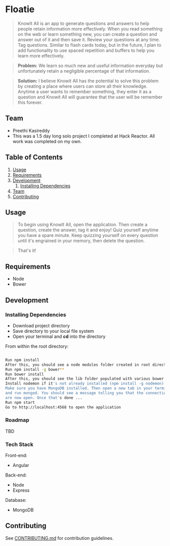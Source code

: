 # Floatie

> KnowIt All is an app to generate questions and answers to help people retain information more effectively. When you read something on the web or learn something new, you can create a question and answer out of it and then save it. Review your questions at any time. Tag questions. Similar to flash cards today, but in the future, I plan to add functionality to use spaced repetition and buffers to help you learn more effectively.

> **Problem:** We learn so much new and useful information everyday but unfortunately retain a negligible percentage of that information. 

> **Solution:** I believe Knowit All has the potential to solve this problem by creating a place where users can store all their knowledge. Anytime a user wants to remember something, they enter it as a question and Knowit All will guarantee that the user will be remember this forever. 

## Team

  - Preethi Kasireddy
  - This was a 1.5 day long solo project I completed at Hack Reactor. All work was completed on my own.

## Table of Contents

1. [Usage](#Usage)
1. [Requirements](#requirements)
1. [Development](#development)
    1. [Installing Dependencies](#installing-dependencies)
1. [Team](#team)
1. [Contributing](#contributing)

## Usage

> To begin using KnowIt All, open the application. Then create a question, create the answer, tag it and enjoy! Quiz yourself anytime you have a spare minute. Keep quizzing yourself on every question until it's engrained in your memory, then delete the question. 

> That's it!

## Requirements

- Node
- Bower

## Development

### Installing Dependencies
- Download project directory
- Save directory to your local file system
- Open your terminal and **cd** into the directory

From within the root directory:

```sh

Run npm install
After this, you should see a node modules folder created in root directory
Run npm install -g bower**
Run bower install
After this, you should see the lib folder populated with various bower components
Install nodemon if it's not already installed (npm install -g nodemon)
Make sure you have MongoDB installed. Then open a new tab in your terminal
and run mongod. You should see a message telling you that the connection(s) 
are now open. Once that's done ...
Run npm start
Go to http://localhost:4568 to open the application

```

### Roadmap

TBD 

### Tech Stack

Front-end: 
- Angular

Back-end: 
- Node
- Express

Database: 
- MongoDB

## Contributing

See [CONTRIBUTING.md](CONTRIBUTING.md) for contribution guidelines.


